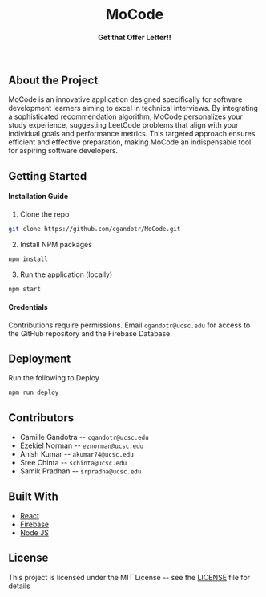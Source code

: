 <br/>
<div align="center">
  <h1 align="center">MoCode</h3>

  <h4 align="center">Get that Offer Letter!!</h4>
</div>

<br/>

## About the Project

MoCode is an innovative application designed specifically for software development learners aiming to excel in technical interviews. By integrating a sophisticated recommendation algorithm, MoCode personalizes your study experience, suggesting LeetCode problems that align with your individual goals and performance metrics. This targeted approach ensures efficient and effective preparation, making MoCode an indispensable tool for aspiring software developers.

## Getting Started

#### Installation Guide

1. Clone the repo
```sh
git clone https://github.com/cgandotr/MoCode.git
```
2. Install NPM packages
```sh
npm install
```
3. Run the application (locally)
```sh
npm start
```

#### Credentials

Contributions require permissions. Email `cgandotr@ucsc.edu` for access to the GitHub repository and the Firebase Database.


## Deployment

Run the following to Deploy 
```sh
npm run deploy
```

## Contributors

- Camille Gandotra -- `cgandotr@ucsc.edu`
- Ezekiel Norman -- `eznorman@ucsc.edu`
- Anish Kumar -- `akumar74@ucsc.edu`
- Sree Chinta -- `schinta@ucsc.edu`
- Samik Pradhan -- `srpradha@ucsc.edu`

## Built With

* [React](https://react.dev/)
* [Firebase](https://firebase.google.com/)
* [Node JS](https://nodejs.org/en)


## License

This project is licensed under the MIT License -- see the [LICENSE](LICENSE) file for details
